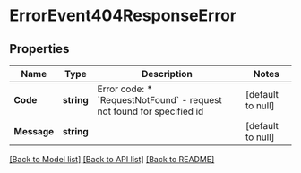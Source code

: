 # ErrorEvent404ResponseError

## Properties
Name | Type | Description | Notes
------------ | ------------- | ------------- | -------------
**Code** | **string** | Error code:  * &#x60;RequestNotFound&#x60; - request not found for specified id  | [default to null]
**Message** | **string** |  | [default to null]

[[Back to Model list]](../README.md#documentation-for-models) [[Back to API list]](../README.md#documentation-for-api-endpoints) [[Back to README]](../README.md)

